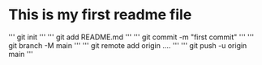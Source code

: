 # This is my first readme file

''' git init '''
''' git add README.md '''
''' git commit -m "first commit" '''
''' git branch -M main '''
''' git remote add origin ....  '''
''' git push -u origin main '''
